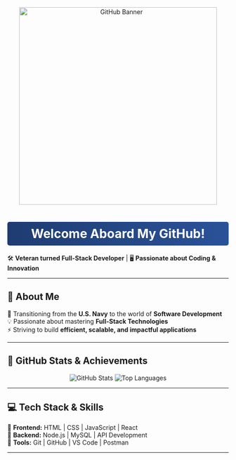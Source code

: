 <!-- 🚀 Animated Welcome Section -->
<div align="center">
    <img src="https://cdn.pixabay.com/photo/2017/08/05/11/24/logo-2582757_1280.png" alt="GitHub Banner" width="450">
    <h1 style="color: #fff; background: linear-gradient(to right, #1e3c72, #2a5298); padding: 10px; border-radius: 5px;">
        Welcome Aboard My GitHub!
    </h1>
</div>

🛠️ **Veteran turned Full-Stack Developer** | 🖥️ **Passionate about Coding & Innovation**  

---

## 🎨 **About Me**
🚢 Transitioning from the **U.S. Navy** to the world of **Software Development**  
💡 Passionate about mastering **Full-Stack Technologies**  
⚡ Striving to build **efficient, scalable, and impactful applications**  

---

## 🚀 **GitHub Stats & Achievements**
<div align="center">
    <img src="https://github-readme-stats.vercel.app/api?username=aduran001&show_icons=true&theme=radical" alt="GitHub Stats">
    <img src="https://github-readme-stats.vercel.app/api/top-langs/?username=aduran001&layout=compact&theme=radical" alt="Top Languages">
</div>

---

## 💻 **Tech Stack & Skills**
🔹 **Frontend:** HTML | CSS | JavaScript | React  
🔹 **Backend:** Node.js | MySQL | API Development  
🔹 **Tools:** Git | GitHub | VS Code | Postman  

---

